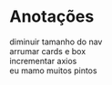 <h1>Anotações</h1>

diminuir tamanho do nav <br>
arrumar cards e box <br>
incrementar axios <br>
eu mamo muitos pintos
